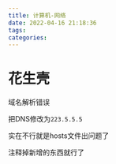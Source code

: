 ```yaml
---
title: 计算机-网络
date: 2022-04-16 21:18:36
tags:
categories:
---
```




# 花生壳

域名解析错误

把DNS修改为`223.5.5.5`



实在不行就是hosts文件出问题了

注释掉新增的东西就行了
